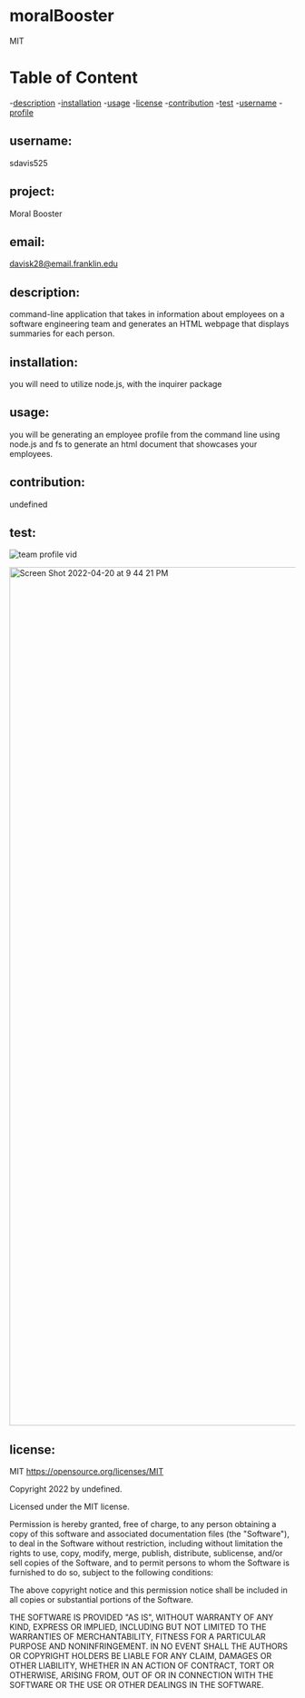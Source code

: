 # moralBooster

MIT
  
  # Table of Content
  -[description](#description)
  -[installation](#installation)
  -[usage](#usage)
  -[license](#license)
  -[contribution](#contribution)
  -[test](#test)
  -[username](#username)
  -[profile](#profile)
  
  
  ## username:
  sdavis525
  
 
  ## project:
  Moral Booster

  
  ## email:
  davisk28@email.franklin.edu
  

  ## description:
   command-line application that takes in information about employees on a software engineering team and generates an HTML webpage that displays summaries    for each person.
  
 
  ## installation:
  you will need to utilize node.js, with the inquirer package 

  
  ## usage:
  you will be generating an employee profile from the command line using node.js and fs to generate an html document that showcases your employees.
  
  
  ## contribution:
  undefined
  
  
  ## test:
  ![team profile vid](https://user-images.githubusercontent.com/98237529/164354891-378a4a7e-2b38-4640-b087-033c7db819fc.jpg)

  <img width="1512" alt="Screen Shot 2022-04-20 at 9 44 21 PM" src="https://user-images.githubusercontent.com/98237529/164355049-063182fc-1cc2-4575-a714-01a1b4dc48a3.png">

  
## license:

  MIT https://opensource.org/licenses/MIT
  
  
  Copyright 2022 by undefined.

Licensed under the MIT license.

Permission is hereby granted, free of charge, to any person obtaining a copy
of this software and associated documentation files (the "Software"), to deal
in the Software without restriction, including without limitation the rights
to use, copy, modify, merge, publish, distribute, sublicense, and/or sell
copies of the Software, and to permit persons to whom the Software is
furnished to do so, subject to the following conditions:

The above copyright notice and this permission notice shall be included in all
copies or substantial portions of the Software. 

THE SOFTWARE IS PROVIDED "AS IS", WITHOUT WARRANTY OF ANY KIND, EXPRESS OR
IMPLIED, INCLUDING BUT NOT LIMITED TO THE WARRANTIES OF MERCHANTABILITY,
FITNESS FOR A PARTICULAR PURPOSE AND NONINFRINGEMENT. IN NO EVENT SHALL THE
AUTHORS OR COPYRIGHT HOLDERS BE LIABLE FOR ANY CLAIM, DAMAGES OR OTHER
LIABILITY, WHETHER IN AN ACTION OF CONTRACT, TORT OR OTHERWISE, ARISING FROM,
OUT OF OR IN CONNECTION WITH THE SOFTWARE OR THE USE OR OTHER DEALINGS IN THE
SOFTWARE.
